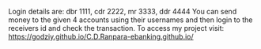 Login details are: dbr 1111, cdr 2222, mr 3333, ddr 4444
You can send money to the given 4 accounts using their usernames and then login to the receivers id and check the transaction.
To access my project visit: https://godziy.github.io/C.D.Ranpara-ebanking.github.io/
